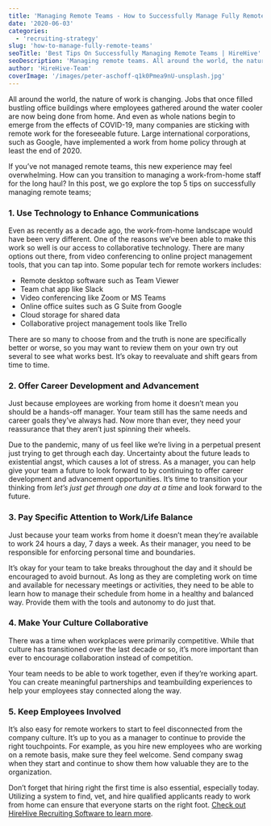 ```yaml
---
title: 'Managing Remote Teams - How to Successfully Manage Fully Remote Teams'
date: '2020-06-03'
categories:
  - 'recruiting-strategy'
slug: 'how-to-manage-fully-remote-teams'
seoTitle: 'Best Tips On Successfully Managing Remote Teams | HireHive'
seoDescription: 'Managing remote teams. All around the world, the nature of work is changing. Companies now need to allow their team to work remotely, but that might bring some new challenges. We explore how to successfully manage remote teams wherever your team is located.'
author: 'HireHive-Team'
coverImage: '/images/peter-aschoff-q1k0Pmea9nU-unsplash.jpg'
---
```


All around the world, the nature of work is changing. Jobs that once filled bustling office buildings where employees gathered around the water cooler are now being done from home. And even as whole nations begin to emerge from the effects of COVID-19, many companies are sticking with remote work for the foreseeable future. Large international corporations, such as Google, have implemented a work from home policy through at least the end of 2020.

If you’ve not managed remote teams, this new experience may feel overwhelming. How can you transition to managing a work-from-home staff for the long haul? In this post, we go explore the top 5 tips on successfully managing remote teams;

### 1\. Use Technology to Enhance Communications

Even as recently as a decade ago, the work-from-home landscape would have been very different. One of the reasons we’ve been able to make this work so well is our access to collaborative technology. There are many options out there, from video conferencing to online project management tools, that you can tap into. Some popular tech for remote workers includes:

- Remote desktop software such as Team Viewer
- Team chat app like Slack
- Video conferencing like Zoom or MS Teams
- Online office suites such as G Suite from Google
- Cloud storage for shared data
- Collaborative project management tools like Trello

There are so many to choose from and the truth is none are specifically better or worse, so you may want to review them on your own try out several to see what works best. It’s okay to reevaluate and shift gears from time to time.

### 2\. Offer Career Development and Advancement

Just because employees are working from home it doesn’t mean you should be a hands-off manager. Your team still has the same needs and career goals they’ve always had. Now more than ever, they need your reassurance that they aren’t just spinning their wheels.

Due to the pandemic, many of us feel like we’re living in a perpetual present just trying to get through each day. Uncertainty about the future leads to existential angst, which causes a lot of stress. As a manager, you can help give your team a future to look forward to by continuing to offer career development and advancement opportunities. It’s time to transition your thinking from _let’s just get through one day at a time_ and look forward to the future.

### 3\. Pay Specific Attention to Work/Life Balance

Just because your team works from home it doesn’t mean they’re available to work 24 hours a day, 7 days a week. As their manager, you need to be responsible for enforcing personal time and boundaries.

It’s okay for your team to take breaks throughout the day and it should be encouraged to avoid burnout. As long as they are completing work on time and available for necessary meetings or activities, they need to be able to learn how to manage their schedule from home in a healthy and balanced way. Provide them with the tools and autonomy to do just that.

### 4\. Make Your Culture Collaborative

There was a time when workplaces were primarily competitive. While that culture has transitioned over the last decade or so, it’s more important than ever to encourage collaboration instead of competition.

Your team needs to be able to work together, even if they’re working apart. You can create meaningful partnerships and teambuilding experiences to help your employees stay connected along the way.

### 5\. Keep Employees Involved

It’s also easy for remote workers to start to feel disconnected from the company culture. It’s up to you as a manager to continue to provide the right touchpoints. For example, as you hire new employees who are working on a remote basis, make sure they feel welcome. Send company swag when they start and continue to show them how valuable they are to the organization.

Don’t forget that hiring right the first time is also essential, especially today. Utilizing a system to find, vet, and hire qualified applicants ready to work from home can ensure that everyone starts on the right foot. [Check out HireHive Recruiting Software to learn more](https://hirehive.com/).
